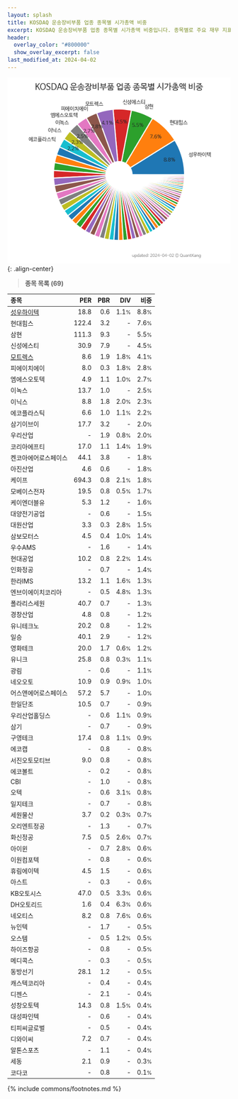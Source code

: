 ```yaml
---
layout: splash
title: KOSDAQ 운송장비부품 업종 종목별 시가총액 비중
excerpt: KOSDAQ 운송장비부품 업종 종목별 시가총액 비중입니다. 종목별로 주요 재무 지표를 함께 표시합니다.
header:
  overlay_color: "#800000"
  show_overlay_excerpt: false
last_modified_at: 2024-04-02
---
```



![KOSDAQ 운송장비부품 업종 종목별 시가총액 비중](/stats/sector/images/kosdaq_업종_운송장비부품_종목.png){: .align-center}


> **종목 목록 (69)**<a id="list"></a>

| **종목** | **PER** | **PBR** | **DIV** | **비중** |
| :------- | ------: | ------: | ------: | -------: |
| [성우하이텍](/015750/) | 18.8 | 0.6 | 1.1<small>%</small> | 8.8<small>%</small> |
| 현대힘스 | 122.4 | 3.2 | - | 7.6<small>%</small> |
| 삼현 | 111.3 | 9.3 | - | 5.5<small>%</small> |
| 신성에스티 | 30.9 | 7.9 | - | 4.5<small>%</small> |
| [모트렉스](/118990/) | 8.6 | 1.9 | 1.8<small>%</small> | 4.1<small>%</small> |
| 피에이치에이 | 8.0 | 0.3 | 1.8<small>%</small> | 2.8<small>%</small> |
| 엠에스오토텍 | 4.9 | 1.1 | 1.0<small>%</small> | 2.7<small>%</small> |
| 이녹스 | 13.7 | 1.0 | - | 2.5<small>%</small> |
| 이닉스 | 8.8 | 1.8 | 2.0<small>%</small> | 2.3<small>%</small> |
| 에코플라스틱 | 6.6 | 1.0 | 1.1<small>%</small> | 2.2<small>%</small> |
| 삼기이브이 | 17.7 | 3.2 | - | 2.0<small>%</small> |
| 우리산업 | - | 1.9 | 0.8<small>%</small> | 2.0<small>%</small> |
| 코리아에프티 | 17.0 | 1.1 | 1.4<small>%</small> | 1.9<small>%</small> |
| 켄코아에어로스페이스 | 44.1 | 3.8 | - | 1.8<small>%</small> |
| 아진산업 | 4.6 | 0.6 | - | 1.8<small>%</small> |
| 케이프 | 694.3 | 0.8 | 2.1<small>%</small> | 1.8<small>%</small> |
| 모베이스전자 | 19.5 | 0.8 | 0.5<small>%</small> | 1.7<small>%</small> |
| 케이엔더블유 | 5.3 | 1.2 | - | 1.6<small>%</small> |
| 대양전기공업 | - | 0.6 | - | 1.5<small>%</small> |
| 대원산업 | 3.3 | 0.3 | 2.8<small>%</small> | 1.5<small>%</small> |
| 삼보모터스 | 4.5 | 0.4 | 1.0<small>%</small> | 1.4<small>%</small> |
| 우수AMS | - | 1.6 | - | 1.4<small>%</small> |
| 현대공업 | 10.2 | 0.8 | 2.2<small>%</small> | 1.4<small>%</small> |
| 인화정공 | - | 0.7 | - | 1.4<small>%</small> |
| 한라IMS | 13.2 | 1.1 | 1.6<small>%</small> | 1.3<small>%</small> |
| 엔브이에이치코리아 | - | 0.5 | 4.8<small>%</small> | 1.3<small>%</small> |
| 폴라리스세원 | 40.7 | 0.7 | - | 1.3<small>%</small> |
| 경창산업 | 4.8 | 0.8 | - | 1.2<small>%</small> |
| 유니테크노 | 20.2 | 0.8 | - | 1.2<small>%</small> |
| 일승 | 40.1 | 2.9 | - | 1.2<small>%</small> |
| 영화테크 | 20.0 | 1.7 | 0.6<small>%</small> | 1.2<small>%</small> |
| 유니크 | 25.8 | 0.8 | 0.3<small>%</small> | 1.1<small>%</small> |
| 광림 | - | 0.6 | - | 1.1<small>%</small> |
| 네오오토 | 10.9 | 0.9 | 0.9<small>%</small> | 1.0<small>%</small> |
| 어스앤에어로스페이스 | 57.2 | 5.7 | - | 1.0<small>%</small> |
| 한일단조 | 10.5 | 0.7 | - | 0.9<small>%</small> |
| 우리산업홀딩스 | - | 0.6 | 1.1<small>%</small> | 0.9<small>%</small> |
| 삼기 | - | 0.7 | - | 0.9<small>%</small> |
| 구영테크 | 17.4 | 0.8 | 1.1<small>%</small> | 0.9<small>%</small> |
| 에코캡 | - | 0.8 | - | 0.8<small>%</small> |
| 서진오토모티브 | 9.0 | 0.8 | - | 0.8<small>%</small> |
| 에코볼트 | - | 0.2 | - | 0.8<small>%</small> |
| CBI | - | 1.0 | - | 0.8<small>%</small> |
| 오텍 | - | 0.6 | 3.1<small>%</small> | 0.8<small>%</small> |
| 일지테크 | - | 0.7 | - | 0.8<small>%</small> |
| 세원물산 | 3.7 | 0.2 | 0.3<small>%</small> | 0.7<small>%</small> |
| 오리엔트정공 | - | 1.3 | - | 0.7<small>%</small> |
| 화신정공 | 7.5 | 0.5 | 2.6<small>%</small> | 0.7<small>%</small> |
| 아이윈 | - | 0.7 | 2.8<small>%</small> | 0.6<small>%</small> |
| 이원컴포텍 | - | 0.8 | - | 0.6<small>%</small> |
| 휴림에이텍 | 4.5 | 1.5 | - | 0.6<small>%</small> |
| 아스트 | - | 0.3 | - | 0.6<small>%</small> |
| KB오토시스 | 47.0 | 0.5 | 3.3<small>%</small> | 0.6<small>%</small> |
| DH오토리드 | 1.6 | 0.4 | 6.3<small>%</small> | 0.6<small>%</small> |
| 네오티스 | 8.2 | 0.8 | 7.6<small>%</small> | 0.6<small>%</small> |
| 뉴인텍 | - | 1.7 | - | 0.5<small>%</small> |
| 오스템 | - | 0.5 | 1.2<small>%</small> | 0.5<small>%</small> |
| 하이즈항공 | - | 0.8 | - | 0.5<small>%</small> |
| 메디콕스 | - | 0.3 | - | 0.5<small>%</small> |
| 동방선기 | 28.1 | 1.2 | - | 0.5<small>%</small> |
| 캐스텍코리아 | - | 0.4 | - | 0.4<small>%</small> |
| 디젠스 | - | 2.1 | - | 0.4<small>%</small> |
| 성창오토텍 | 14.3 | 0.8 | 1.5<small>%</small> | 0.4<small>%</small> |
| 대성파인텍 | - | 0.6 | - | 0.4<small>%</small> |
| 티피씨글로벌 | - | 0.5 | - | 0.4<small>%</small> |
| 디와이씨 | 7.2 | 0.7 | - | 0.4<small>%</small> |
| 알톤스포츠 | - | 1.1 | - | 0.4<small>%</small> |
| 세동 | 2.1 | 0.9 | - | 0.3<small>%</small> |
| 코다코 | - | 0.8 | - | 0.1<small>%</small> |

{% include commons/footnotes.md %}